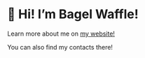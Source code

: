 # 👋 Hi! I’m Bagel Waffle!
Learn more about me on [my website!](https://bagelwaffle.com)

You can also find my contacts there!
